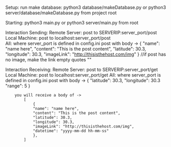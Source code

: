 Setup:
    run make database: python3 database/makeDatabase.py 
    or python3 server/database/makeDatabase.py from project root

Starting:
    python3 main.py or python3 server/main.py from root

Interaction Sending:
    Remote Server:
        post to SERVERIP:server_port/post
    Local Machine:
        post to localhost:server_port/post  
    All:
        where server_port is defined in config.ini
        post with body -> 
            {
            "name": "name here",
            "content": "This is the post content",
            "latitude": 30.3,
            "longitude": 30.3,
            "imageLink": "http://thisisthehost.com/img"
            }
        //if post has no image, make the link empty quotes ""

Interaction Receiving:
    Remote Server:
        post to SERVERIP:server_port/get
    Local Machine:
        post to localhost:server_port/get
    All:
        where server_port is defined in config.ini
        post with body -> 
            {
            "latitude": 30.3,
            "longitude": 30.3
            "range": 5
            }
        
        you will receive a body of ->
            [
                {
                "name": "name here",
                "content": "This is the post content",
                "latitude": 30.3,
                "longitude": 30.3,
                "imageLink": "http://thisisthehost.com/img",
                "datetime": "yyyy-mm-dd hh-mm-ss"
                },
            ]
